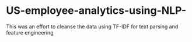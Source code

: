 # US-employee-analytics-using-NLP-
This was an effort to cleanse the data using TF-IDF for text parsing and feature engineering
